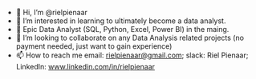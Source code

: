 - 👋 Hi, I’m @rielpienaar
- 👀 I’m interested in learning to ultimately become a data analyst.
- 🌱 Epic Data Analyst (SQL, Python, Excel, Power BI) in the maing.
- 💞️ I’m looking to collaborate on any Data Analysis related projects (no payment needed, just want to gain experience)
- 📫 How to reach me email: rielpienaar@gmail.com; slack: Riel Pienaar; LinkedIn: www.linkedin.com/in/rielpienaar
